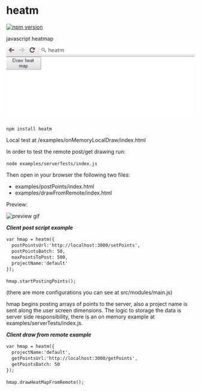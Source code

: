 # heatm

[![npm version](https://img.shields.io/npm/v/heatm.svg?style=flat-square)](https://www.npmjs.com/package/heatm)

javascript heatmap

![preview gif](doc/preview.gif)

``` npm install heatm ```

Local test at /examples/onMemoryLocalDraw/index.html

In order to test the remote post/get drawing run:

``` node examples/serverTests/index.js ```

Then open in your browser the following two files:

* examples/postPoints/index.html
* examples/drawFromRemote/index.html

Preview:

![preview gif](doc/previewRemote.gif)

***Client post script example***
```
var hmap = heatm({
  postPointsUrl:'http://localhost:3000/setPoints',
  postPointsBatch: 50,
  maxPointsToPost: 500,
  projectName:'default'
});

hmap.startPostingPoints();
```
(there are more configurations you can see at src/modules/main.js)

hmap begins posting arrays of points to the server, also a project name is sent along the user screen dimensions. The logic to storage the data is server side responsibility, there is an on memory example at examples/serverTests/index.js.

***Client draw from remote example***
```
var hmap = heatm({
  projectName:'default',
  getPointsUrl:'http://localhost:3000/getPoints',
  getPointsBatch: 50
});

hmap.drawHeatMapFromRemote();

```
